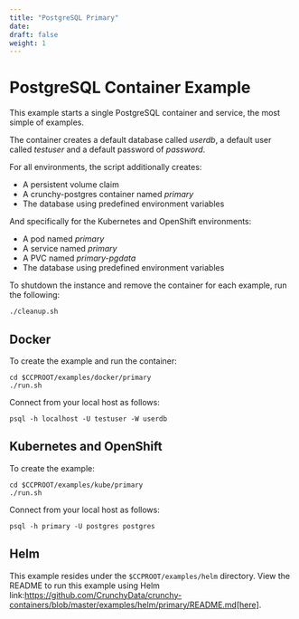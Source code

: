 ```yaml
---
title: "PostgreSQL Primary"
date:
draft: false
weight: 1
---
```

# PostgreSQL Container Example

This example starts a single PostgreSQL container and service, the most simple
of examples.

The container creates a default database called *userdb*, a default user called *testuser*
and a default password of *password*.

For all environments, the script additionally creates:

 * A persistent volume claim
 * A crunchy-postgres container named *primary*
 * The database using predefined environment variables

And specifically for the Kubernetes and OpenShift environments:

 * A pod named *primary*
 * A service named *primary*
 * A PVC named *primary-pgdata*
 * The database using predefined environment variables

To shutdown the instance and remove the container for each example, run the following:
```
./cleanup.sh
```

## Docker


To create the example and run the container:
```
cd $CCPROOT/examples/docker/primary
./run.sh
```

Connect from your local host as follows:
```
psql -h localhost -U testuser -W userdb
```

## Kubernetes and OpenShift

To create the example:
```
cd $CCPROOT/examples/kube/primary
./run.sh
```

Connect from your local host as follows:
```
psql -h primary -U postgres postgres
```

## Helm

This example resides under the `$CCPROOT/examples/helm` directory. View the README to run this
example using Helm link:https://github.com/CrunchyData/crunchy-containers/blob/master/examples/helm/primary/README.md[here].
